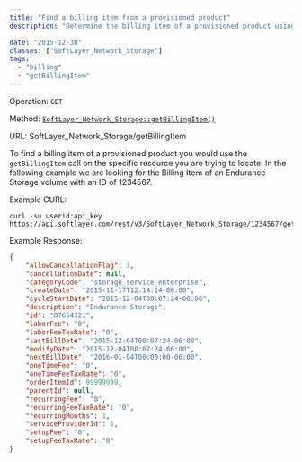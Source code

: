 ```yaml
---
title: "Find a billing item from a provisioned product"
description: "Determine the billing item of a provisioned product using getBillingItem"

date: "2015-12-30"
classes: ["SoftLayer_Network_Storage"]
tags:
  - "billing"
  - "getBillingItem"
---
```


Operation: `GET`

Method: [`SoftLayer_Network_Storage::getBillingItem()`](http://sldn.softlayer.com/reference/services/SoftLayer_Network_Storage/getBillingItem)

URL: SoftLayer_Network_Storage/getBillingItem

To find a billing item of a provisioned product you would use the `getBillingItem` call on the specific resource you are trying to locate. In the following example we are looking for the Billing Item of an Endurance Storage volume with an ID of 1234567.

Example CURL:
```
curl -su userid:api_key https://api.softlayer.com/rest/v3/SoftLayer_Network_Storage/1234567/getBillingItem
```

Example Response:
```json
{
    "allowCancellationFlag": 1,
    "cancellationDate": null,
    "categoryCode": "storage_service_enterprise",
    "createDate": "2015-11-17T12:14:14-06:00",
    "cycleStartDate": "2015-12-04T00:07:24-06:00",
    "description": "Endurance Storage",
    "id": "87654321",
    "laborFee": "0",
    "laborFeeTaxRate": "0",
    "lastBillDate": "2015-12-04T00:07:24-06:00",
    "modifyDate": "2015-12-04T00:07:24-06:00",
    "nextBillDate": "2016-01-04T00:00:00-06:00",
    "oneTimeFee": "0",
    "oneTimeFeeTaxRate": "0",
    "orderItemId": 99999999,
    "parentId": null,
    "recurringFee": "0",
    "recurringFeeTaxRate": "0",
    "recurringMonths": 1,
    "serviceProviderId": 1,
    "setupFee": "0",
    "setupFeeTaxRate": "0"
}
```
